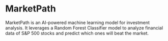 # MarketPath
MarketPath is an AI-powered machine learning model for investment analysis. It leverages a Random Forest Classifier model to analyze financial data of S&P 500 stocks and predict which ones will beat the market.
